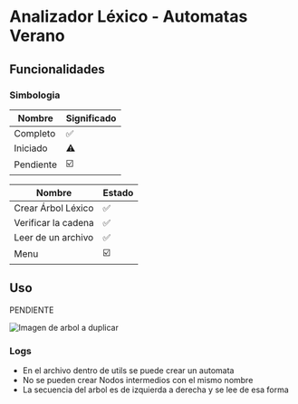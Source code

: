 # Analizador Léxico - Automatas Verano

## Funcionalidades

### Simbologia

| Nombre | Significado |
| ------ | ----------- |
| Completo | ✅ |
| Iniciado | ⚠️ |
| Pendiente | ☑️ |

| Nombre | Estado |
| ------ | ------ |
| Crear Árbol Léxico | ✅ |
| Verificar la cadena | ✅ |
| Leer de un archivo | ✅ |
| Menu | ☑️ |

## Uso

PENDIENTE

![Imagen de arbol a duplicar](https://github.com/g-code99/analizador-lexico-automatas/blob/main/assets/img.png)

### Logs

* En el archivo dentro de utils se puede crear un automata
* No se pueden crear Nodos intermedios con el mismo nombre
* La secuencia del arbol es de izquierda a derecha y se lee de esa forma